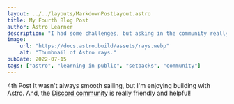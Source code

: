 ```yaml
---
layout: ../../layouts/MarkdownPostLayout.astro
title: My Fourth Blog Post
author: Astro Learner
description: "I had some challenges, but asking in the community really helped!"
image:
    url: "https://docs.astro.build/assets/rays.webp"
    alt: "Thumbnail of Astro rays."
pubDate: 2022-07-15
tags: ["astro", "learning in public", "setbacks", "community"]
---
```

4th Post
It wasn't always smooth sailing, but I'm enjoying building with Astro. And, the [Discord community](https://astro.build/chat) is really friendly and helpful!